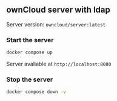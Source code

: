 ## ownCloud server with ldap

Server version: `owncloud/server:latest`

### Start the server

```bash
docker compose up
```

Server avaliable at `http://localhost:8080`

### Stop the server

```bash
docker compose down -v
```
